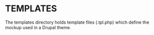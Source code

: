 TEMPLATES
=========

The templates directory holds template files (.tpl.php) which define the mockup used in a Drupal theme.

